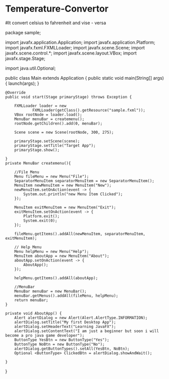 # Temperature-Convertor
#It convert celsius to fahrenheit and vise - versa

package sample;

import javafx.application.Application;
import javafx.application.Platform;
import javafx.fxml.FXMLLoader;
import javafx.scene.Scene;
import javafx.scene.control.*;
import javafx.scene.layout.VBox;
import javafx.stage.Stage;

import java.util.Optional;

public class Main extends Application {
    public static void main(String[] args)
{
        launch(args);
    }

    @Override
    public void start(Stage primaryStage) throws Exception {

        FXMLLoader loader = new
                FXMLLoader(getClass().getResource("sample.fxml"));
        VBox rootNode = loader.load();
        MenuBar menuBar = createmenu();
        rootNode.getChildren().add(0, menuBar);

        Scene scene = new Scene(rootNode, 300, 275);

        primaryStage.setScene(scene);
        primaryStage.setTitle("Target App");
        primaryStage.show();

    }
    private MenuBar createmenu(){

        //File Menu
        Menu fileMenu = new Menu("File");
        SeparatorMenuItem separatorMenuItem = new SeparatorMenuItem();
        MenuItem newMenuItem = new MenuItem("New");
        newMenuItem.setOnAction(event -> {
            System.out.println("new Menu Item Clicked");
        });

        MenuItem exitMenuItem = new MenuItem("Exit");
        exitMenuItem.setOnAction(event -> {
            Platform.exit();
            System.exit(0);
        });

        fileMenu.getItems().addAll(newMenuItem, separatorMenuItem, exitMenuItem);

        // Help Menu
        Menu helpMenu = new Menu("Help");
        MenuItem aboutApp = new MenuItem("About");
        aboutApp.setOnAction(event -> {
            AboutApp();
        });

        helpMenu.getItems().addAll(aboutApp);

        //MenuBar
        MenuBar menuBar = new MenuBar();
        menuBar.getMenus().addAll(fileMenu, helpMenu);
        return menuBar;
    }

    private void AboutApp() {
        Alert alertDialog = new Alert(Alert.AlertType.INFORMATION);
        alertDialog.setTitle("My first Desktop App");
        alertDialog.setHeaderText("Learning JavaFX");
        alertDialog.setContentText("I am just a beginner but soon i will become a pro java game developer");
        ButtonType YesBtn = new ButtonType("Yes");
        ButtonType NoBtn = new ButtonType("No");
        alertDialog.getButtonTypes().setAll(YesBtn, NoBtn);
        Optional <ButtonType> ClickedBtn = alertDialog.showAndWait();

    }

}

